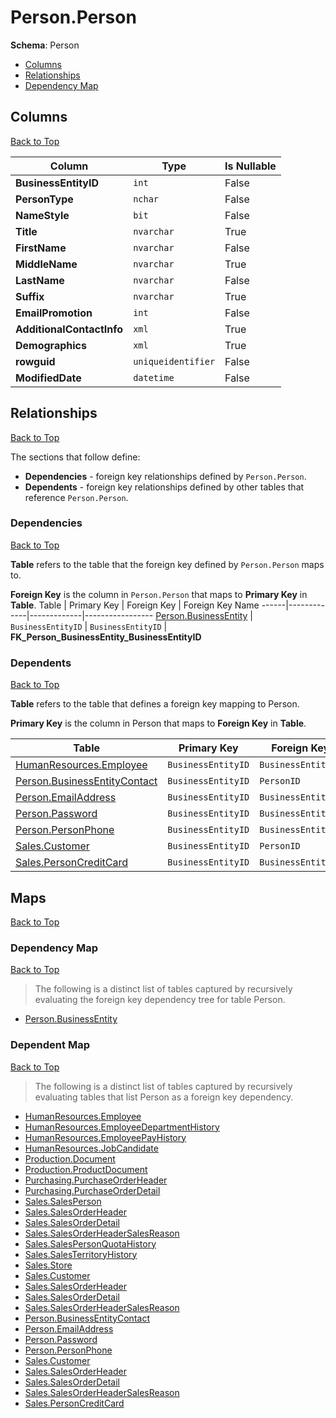 # Person.Person

**Schema**: Person
* [Columns](#columns)
* [Relationships](#relationships)
* [Dependency Map](#dependency-map)

## Columns
[Back to Top](#person)

Column | Type | Is Nullable
-------|------|------------
**BusinessEntityID** | `int` | False
**PersonType** | `nchar` | False
**NameStyle** | `bit` | False
**Title** | `nvarchar` | True
**FirstName** | `nvarchar` | False
**MiddleName** | `nvarchar` | True
**LastName** | `nvarchar` | False
**Suffix** | `nvarchar` | True
**EmailPromotion** | `int` | False
**AdditionalContactInfo** | `xml` | True
**Demographics** | `xml` | True
**rowguid** | `uniqueidentifier` | False
**ModifiedDate** | `datetime` | False

## Relationships
[Back to Top](#person)


The sections that follow define:
* **Dependencies** - foreign key relationships defined by `Person.Person`.
* **Dependents** - foreign key relationships defined by other tables that reference `Person.Person`.

### Dependencies
[Back to Top](#person)


**Table** refers to the table that the foreign key defined by `Person.Person` maps to.

**Foreign Key** is the column in `Person.Person` that maps to **Primary Key** in **Table**.
Table | Primary Key | Foreign Key | Foreign Key Name
------|-------------|-------------|-----------------
[Person.BusinessEntity](./BusinessEntity.md) | `BusinessEntityID` | `BusinessEntityID` | **FK_Person_BusinessEntity_BusinessEntityID**

### Dependents
[Back to Top](#person)

**Table** refers to the table that defines a foreign key mapping to Person.

**Primary Key** is the column in Person that maps to **Foreign Key** in **Table**.

Table | Primary Key | Foreign Key | Foreign Key Name
------|-------------|-------------|-----------------
[HumanResources.Employee](../HumanResources/Employee.md) | `BusinessEntityID` | `BusinessEntityID` | **FK_Employee_Person_BusinessEntityID**
[Person.BusinessEntityContact](./BusinessEntityContact.md) | `BusinessEntityID` | `PersonID` | **FK_BusinessEntityContact_Person_PersonID**
[Person.EmailAddress](./EmailAddress.md) | `BusinessEntityID` | `BusinessEntityID` | **FK_EmailAddress_Person_BusinessEntityID**
[Person.Password](./Password.md) | `BusinessEntityID` | `BusinessEntityID` | **FK_Password_Person_BusinessEntityID**
[Person.PersonPhone](./PersonPhone.md) | `BusinessEntityID` | `BusinessEntityID` | **FK_PersonPhone_Person_BusinessEntityID**
[Sales.Customer](../Sales/Customer.md) | `BusinessEntityID` | `PersonID` | **FK_Customer_Person_PersonID**
[Sales.PersonCreditCard](../Sales/PersonCreditCard.md) | `BusinessEntityID` | `BusinessEntityID` | **FK_PersonCreditCard_Person_BusinessEntityID**

## Maps
[Back to Top](#person)

### Dependency Map
[Back to Top](#person)

> The following is a distinct list of tables captured by recursively evaluating the foreign key dependency tree for table Person.

* [Person.BusinessEntity](./BusinessEntity.md)
### Dependent Map
[Back to Top](#person)

> The following is a distinct list of tables captured by recursively evaluating tables that list Person as a foreign key dependency.

* [HumanResources.Employee](../HumanResources/Employee.md)
* [HumanResources.EmployeeDepartmentHistory](./EmployeeDepartmentHistory.md)
* [HumanResources.EmployeePayHistory](./EmployeePayHistory.md)
* [HumanResources.JobCandidate](./JobCandidate.md)
* [Production.Document](../Production/Document.md)
* [Production.ProductDocument](./ProductDocument.md)
* [Purchasing.PurchaseOrderHeader](../Purchasing/PurchaseOrderHeader.md)
* [Purchasing.PurchaseOrderDetail](./PurchaseOrderDetail.md)
* [Sales.SalesPerson](../Sales/SalesPerson.md)
* [Sales.SalesOrderHeader](./SalesOrderHeader.md)
* [Sales.SalesOrderDetail](./SalesOrderDetail.md)
* [Sales.SalesOrderHeaderSalesReason](./SalesOrderHeaderSalesReason.md)
* [Sales.SalesPersonQuotaHistory](./SalesPersonQuotaHistory.md)
* [Sales.SalesTerritoryHistory](./SalesTerritoryHistory.md)
* [Sales.Store](./Store.md)
* [Sales.Customer](./Customer.md)
* [Sales.SalesOrderHeader](./SalesOrderHeader.md)
* [Sales.SalesOrderDetail](./SalesOrderDetail.md)
* [Sales.SalesOrderHeaderSalesReason](./SalesOrderHeaderSalesReason.md)
* [Person.BusinessEntityContact](./BusinessEntityContact.md)
* [Person.EmailAddress](./EmailAddress.md)
* [Person.Password](./Password.md)
* [Person.PersonPhone](./PersonPhone.md)
* [Sales.Customer](../Sales/Customer.md)
* [Sales.SalesOrderHeader](./SalesOrderHeader.md)
* [Sales.SalesOrderDetail](./SalesOrderDetail.md)
* [Sales.SalesOrderHeaderSalesReason](./SalesOrderHeaderSalesReason.md)
* [Sales.PersonCreditCard](../Sales/PersonCreditCard.md)

